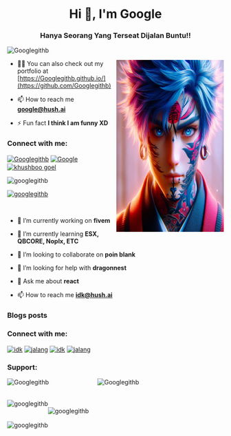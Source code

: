 <h1 align="center">Hi 👋, I'm Google</h1>
<h3 align="center"> Hanya Seorang Yang Terseat Dijalan Buntu!!</h3>

<p align="left"> <img src="https://komarev.com/ghpvc/?username=Googlegithb&label=Profile%20views&color=129e00&style=plastic" alt="Googlegithb" /> </p>
<img align="right" alt="Coding" width="250" height="400" src="idk.jpg">

- 👨‍💻 You can also check out my portfolio at [https://Googlegithb.github.io/](https://github.com/Googlegithb)

- 📫 How to reach me **google@hush.ai**

- ⚡ Fun fact **I think I am funny XD**

<h3 align="left">Connect with me:</h3>
<p align="left">

<a href="https://www.linkedin.com/" target="blank"><img align="center" src="https://cdn.jsdelivr.net/npm/simple-icons@3.0.1/icons/linkedin.svg" alt="Googlegithb" height="30" width="40" /></a>
<a href="https://instagram.com/" target="blank"><img align="center" src="https://cdn.jsdelivr.net/npm/simple-icons@3.0.1/icons/instagram.svg" alt="Google" height="30" width="40" /></a>
<a href="https://www.youtube.com/" target="blank"><img align="center" src="https://cdn.jsdelivr.net/npm/simple-icons@3.0.1/icons/youtube.svg" alt="khushboo goel" height="30" width="40" /></a>

</p>
<!-- 
<h3 align="left">Languages and Tools:</h3>
<p align="left"> <a href="https://getbootstrap.com" target="_blank" rel="noreferrer"> <img src="https://raw.githubusercontent.com/devicons/devicon/master/icons/bootstrap/bootstrap-plain-wordmark.svg" alt="bootstrap" width="40" height="40"/> </a> <a href="https://www.w3schools.com/css/" target="_blank" rel="noreferrer"> <img src="https://raw.githubusercontent.com/devicons/devicon/master/icons/css3/css3-original-wordmark.svg" alt="css3" width="40" height="40"/> </a> <a href="https://www.w3.org/html/" target="_blank" rel="noreferrer"> <img src="https://raw.githubusercontent.com/devicons/devicon/master/icons/html5/html5-original-wordmark.svg" alt="html5" width="40" height="40"/> </a> <a href="https://www.java.com" target="_blank" rel="noreferrer"> <img src="https://raw.githubusercontent.com/devicons/devicon/master/icons/java/java-original.svg" alt="java" width="40" height="40"/> </a> <a href="https://developer.mozilla.org/en-US/docs/Web/JavaScript" target="_blank" rel="noreferrer"> <img src="https://raw.githubusercontent.com/devicons/devicon/master/icons/javascript/javascript-original.svg" alt="javascript" width="40" height="40"/> </a> <a href="https://www.mysql.com/" target="_blank" rel="noreferrer"> <img src="https://raw.githubusercontent.com/devicons/devicon/master/icons/mysql/mysql-original-wordmark.svg" alt="mysql" width="40" height="40"/> </a> <a href="https://www.php.net" target="_blank" rel="noreferrer"> <img src="https://raw.githubusercontent.com/devicons/devicon/master/icons/php/php-original.svg" alt="php" width="40" height="40"/> </a> </p> -->

<!-- <p><img align="left" src="https://github-readme-stats.vercel.app/api/top-langs?username=Googlegithb&show_icons=true&locale=en&layout=compact" alt="Googlegithb" /></p>
<p>&nbsp;<img align="left" src="https://github-readme-stats.vercel.app/api?username=Googlegithb&show_icons=true&locale=en" alt="Googlegithb" /></p> -->

<p align="left"> <img src="https://komarev.com/ghpvc/?username=googlegithb&label=Profile%20views&color=0e75b6&style=flat" alt="googlegithb" /> </p>

<p align="left"> <a href="https://github.com/ryo-ma/github-profile-trophy"><img src="https://github-profile-trophy.vercel.app/?username=googlegithb" alt="googlegithb" /></a> </p>

<p align="left"> <a href="https://twitter.com/" target="blank"><img src="https://img.shields.io/twitter/follow/?logo=twitter&style=for-the-badge" alt="" /></a> </p>

- 🔭 I’m currently working on **fivem**

- 🌱 I’m currently learning **ESX, QBCORE, NopIx, ETC**

- 👯 I’m looking to collaborate on **poin blank**

- 🤝 I’m looking for help with **dragonnest**

- 💬 Ask me about **react**

- 📫 How to reach me **idk@hush.ai**

### Blogs posts
<!-- BLOG-POST-LIST:START -->
<!-- BLOG-POST-LIST:END -->

<h3 align="left">Connect with me:</h3>
<p align="left">
<a href="https://dev.to/idk" target="blank"><img align="center" src="https://raw.githubusercontent.com/rahuldkjain/github-profile-readme-generator/master/src/images/icons/Social/devto.svg" alt="idk" height="30" width="40" /></a>
<a href="https://www.hackerrank.com/jalang" target="blank"><img align="center" src="https://raw.githubusercontent.com/rahuldkjain/github-profile-readme-generator/master/src/images/icons/Social/hackerrank.svg" alt="jalang" height="30" width="40" /></a>
<a href="https://discord.gg/idk" target="blank"><img align="center" src="https://raw.githubusercontent.com/rahuldkjain/github-profile-readme-generator/master/src/images/icons/Social/discord.svg" alt="idk" height="30" width="40" /></a>
<a href="/jalang" target="blank"><img align="center" src="https://raw.githubusercontent.com/rahuldkjain/github-profile-readme-generator/master/src/images/icons/Social/rss.svg" alt="jalang" height="30" width="40" /></a>
</p>

<h3 align="left">Support:</h3>
<p><a href="https://www.buymeacoffee.com/Googlegithb"> <img align="left" src="https://cdn.buymeacoffee.com/buttons/v2/default-yellow.png" height="50" width="210" alt="Googlegithb" /></a><a href="https://ko-fi.com/Googlegithb"> <img align="left" src="https://cdn.ko-fi.com/cdn/kofi3.png?v=3" height="50" width="210" alt="Googlegithb" /></a></p><br><br>

<p><img align="left" src="https://github-readme-stats.vercel.app/api/top-langs?username=googlegithb&show_icons=true&locale=en&layout=compact" alt="googlegithb" /></p>

<p>&nbsp;<img align="center" src="https://github-readme-stats.vercel.app/api?username=googlegithb&show_icons=true&locale=en" alt="googlegithb" /></p>

<p><img align="center" src="https://github-readme-streak-stats.herokuapp.com/?user=googlegithb&" alt="googlegithb" /></p>

